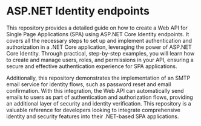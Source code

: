 # ASP.NET Identity endpoints 

This repository provides a detailed guide on how to create a Web API for Single Page Applications (SPA) using ASP.NET Core Identity endpoints. It covers all the necessary steps to set up and implement authentication and authorization in a .NET Core application, leveraging the power of ASP.NET Core Identity. Through practical, step-by-step examples, you will learn how to create and manage users, roles, and permissions in your API, ensuring a secure and effective authentication experience for SPA applications.

Additionally, this repository demonstrates the implementation of an SMTP email service for identity flows, such as password reset and email confirmation. With this integration, the Web API can automatically send emails to users as part of authentication and authorization flows, providing an additional layer of security and identity verification. This repository is a valuable reference for developers looking to integrate comprehensive identity and security features into their .NET-based SPA applications.
